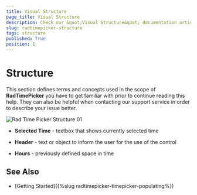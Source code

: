 ```yaml
---
title: Visual Structure
page_title: Visual Structure
description: Check our &quot;Visual Structure&quot; documentation article for the RadTimePicker {{ site.framework_name }} control.
slug: radtimepicker-structure
tags: structure
published: True
position: 1
---
```


# Structure

This section defines terms and concepts used in the scope of __RadTimePicker__ you have to get familiar with prior to continue reading this help. They can also be helpful when contacting our support service in order to describe your issue better.

![Rad Time Picker Structure 01](images/RadTimePicker_Structure_01.PNG)

* __Selected Time__ - textbox that shows currently selected time

* __Header__ - text or object to inform the user for the use of the control

* __Hours__ - previously defined space in time

## See Also

 * [Getting Started]({%slug radtimepicker-timepicker-populating%})
